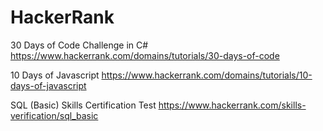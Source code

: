 # HackerRank

30 Days of Code Challenge in C#
https://www.hackerrank.com/domains/tutorials/30-days-of-code

10 Days of Javascript 
https://www.hackerrank.com/domains/tutorials/10-days-of-javascript

SQL (Basic) Skills Certification Test
https://www.hackerrank.com/skills-verification/sql_basic
